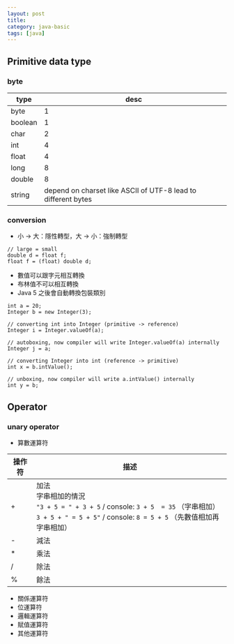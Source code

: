 ```yaml
---
layout: post
title: 
category: java-basic
tags: [java]
---
```


## Primitive data type

### byte

type|desc
---|---|
byte|1|
boolean|1|
char|2
int|4
float|4
long|8
double|8
string|depend on charset like ASCII of UTF-8 lead to different bytes

### conversion

- 小 &rarr; 大：隱性轉型，大 &rarr; 小：強制轉型

```
// large = small
double d = float f;
float f = (float) double d;
```

- 數值可以跟字元相互轉換
- 布林值不可以相互轉換
- Java 5 之後會自動轉換包裝類別

```
int a = 20;
Integer b = new Integer(3);

// converting int into Integer (primitive -> reference)
Integer i = Integer.valueOf(a);

// autoboxing, now compiler will write Integer.valueOf(a) internally
Integer j = a;

// converting Integer into int (reference -> primitive)
int x = b.intValue();

// unboxing, now compiler will write a.intValue() internally
int y = b;
```

## Operator

### unary operator

- 算數運算符

操作符|描述
-|-
+|加法<br>字串相加的情況<br>`"3 + 5 = " + 3 + 5` / console: `3 + 5  = 35` （字串相加）<br>`3 + 5 + " = 5 + 5"` / console: `8 = 5 + 5` （先數值相加再字串相加）
-|減法
*|乘法
/|除法
%|餘法

- 關係運算符
- 位運算符
- 邏輯運算符
- 賦值運算符
- 其他運算符


